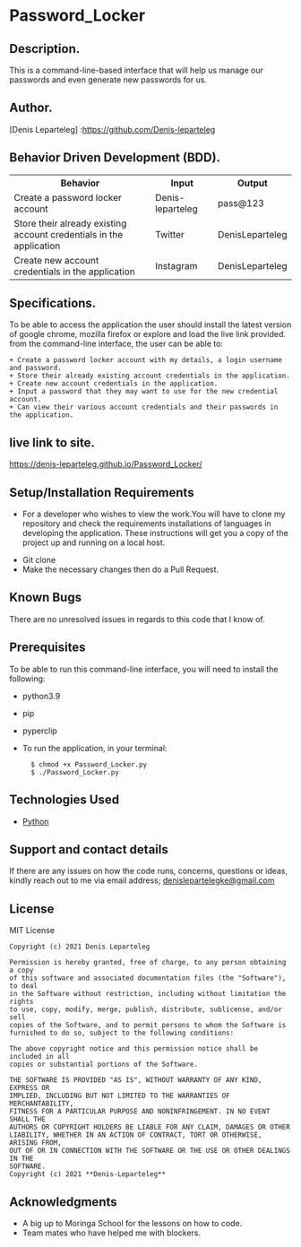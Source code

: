 # Password_Locker

## Description.
This is a command-line-based interface that will help us manage our passwords and even generate new passwords for us.

## Author.
[Denis Leparteleg] :https://github.com/Denis-leparteleg

## Behavior Driven Development (BDD).
<table>
        <tr>
          <th>Behavior</th>
          <th>Input</th>
          <th>Output</th>
        </tr>
        <tr>
        <td>Create a password locker account</td>
        <td>Denis-leparteleg</td>
        <td>pass@123</td>
        </tr>
        <tr>
        <td>Store their already existing account credentials in the application</td>
        <td>Twitter</td>
        <td>DenisLeparteleg</td>
        </tr>
        <tr>
        <td>Create new account credentials in the application</td>
        <td>Instagram</td>
        <td>DenisLeparteleg</td>
        </tr>
</table>
      
## Specifications.
To be able to access the application the user should install the latest version of google chrome, mozilla firefox or explore and load the live link provided.
from the command-line interface, the user can be able to:
```
+ Create a password locker account with my details, a login username and password.
+ Store their already existing account credentials in the application. 
+ Create new account credentials in the application.
+ Input a password that they may want to use for the new credential account.
+ Can view their various account credentials and their passwords in the application.

```
##  live link to site.
https://denis-leparteleg.github.io/Password_Locker/

## Setup/Installation Requirements
* For a developer who wishes to view the work.You will have to clone my repository and check the requirements installations of languages in developing the application.
These instructions will get you a copy of the project up and running on a local host.
+ Git clone 
+ Make the necessary changes then do a Pull Request.

## Known Bugs
There are no unresolved issues in regards to this code that I know of.

## Prerequisites
To be able to run this command-line interface, you will need  to install the following:
* python3.9
* pip
* pyperclip
* To run the application, in your terminal:

        $ chmod +x Password_Locker.py
        $ ./Password_Locker.py

## Technologies Used
* [Python](https://github.com/topics/python)

## Support and contact details
If there are any issues on how the code runs, concerns, questions or ideas, kindly reach out to me via email address; 
denislepartelegke@gmail.com

## License
MIT License
```
Copyright (c) 2021 Denis Leparteleg

Permission is hereby granted, free of charge, to any person obtaining a copy
of this software and associated documentation files (the "Software"), to deal
in the Software without restriction, including without limitation the rights
to use, copy, modify, merge, publish, distribute, sublicense, and/or sell
copies of the Software, and to permit persons to whom the Software is
furnished to do so, subject to the following conditions:

The above copyright notice and this permission notice shall be included in all
copies or substantial portions of the Software.

THE SOFTWARE IS PROVIDED "AS IS", WITHOUT WARRANTY OF ANY KIND, EXPRESS OR
IMPLIED, INCLUDING BUT NOT LIMITED TO THE WARRANTIES OF MERCHANTABILITY,
FITNESS FOR A PARTICULAR PURPOSE AND NONINFRINGEMENT. IN NO EVENT SHALL THE
AUTHORS OR COPYRIGHT HOLDERS BE LIABLE FOR ANY CLAIM, DAMAGES OR OTHER
LIABILITY, WHETHER IN AN ACTION OF CONTRACT, TORT OR OTHERWISE, ARISING FROM,
OUT OF OR IN CONNECTION WITH THE SOFTWARE OR THE USE OR OTHER DEALINGS IN THE
SOFTWARE.
Copyright (c) 2021 **Denis-Leparteleg**
```
## Acknowledgments

* A big up to Moringa School for the lessons on how to code.
* Team mates who have helped me with blockers.
